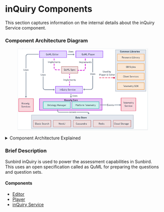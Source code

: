 # inQuiry Components

This section captures information on the internal details about the inQuiry Service component.

### Component Architecture Diagram

<figure><img src="../../../../.gitbook/assets/image.png" alt=""><figcaption></figcaption></figure>

<details>

<summary>Component Architecture Explained</summary>

* The core components of inQuiry are QuML Editor, QuML player and inQuiry Service.
* QuML Editor, Player and inQuiry Service all implements the QuML specification for creating and maintaining Questions and QuestionSets.
* QuML Editor uses the Knowlg BB services as explained [here](https://app.gitbook.com/o/-Mi9QwJlsfb7xuxTBc0J/s/Wu4HIWGkb7dD4y0Kup4W/\~/changes/294/learn/product-and-developer-guide/question-and-question-set-editor/apis#knowlg-service)
* inQuiry Service also uses the Knowlg core services for inprocess communication to the underlying data stores.
* inQuiry uses Telemetry services for sending the telemetry events
* There are a few common sunbird libraries that both QuML Editor and QuML player uses

</details>

### Brief Description

Sunbird inQuiry is used to power the assessment capabilities in Sunbird. This uses an open specification called as QuML for preparing the questions and question sets.

#### Components

* [Editor](https://app.gitbook.com/o/-Mi9QwJlsfb7xuxTBc0J/s/Wu4HIWGkb7dD4y0Kup4W/\~/changes/294/learn/quick-starter-guide/editor)
* [Player](https://app.gitbook.com/o/-Mi9QwJlsfb7xuxTBc0J/s/Wu4HIWGkb7dD4y0Kup4W/\~/changes/294/learn/quick-starter-guide/player)
* [inQuiry Service](https://app.gitbook.com/o/-Mi9QwJlsfb7xuxTBc0J/s/Wu4HIWGkb7dD4y0Kup4W/\~/changes/294/learn/quick-starter-guide/inquiry-service)

